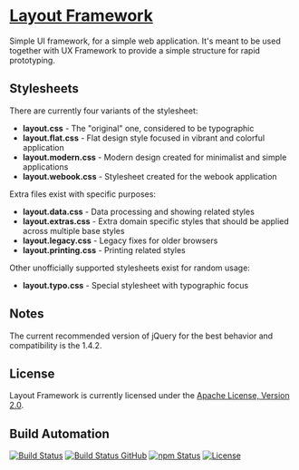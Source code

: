 # [Layout Framework](http://layout.hive.pt)

Simple UI framework, for a simple web application. It's meant to be used together with UX
Framework to provide a simple structure for rapid prototyping.

## Stylesheets

There are currently four variants of the stylesheet:

* **layout.css** - The "original" one, considered to be typographic
* **layout.flat.css** - Flat design style focused in vibrant and colorful application
* **layout.modern.css** - Modern design created for minimalist and simple applications
* **layout.webook.css** - Stylesheet created for the webook application

Extra files exist with specific purposes:

* **layout.data.css** - Data processing and showing related styles
* **layout.extras.css** - Extra domain specific styles that should be applied across multiple base styles
* **layout.legacy.css** - Legacy fixes for older browsers
* **layout.printing.css** - Printing related styles

Other unofficially supported stylesheets exist for random usage:

* **layout.typo.css** - Special stylesheet with typographic focus

## Notes

The current recommended version of jQuery for the best behavior and compatibility is the 1.4.2.

## License

Layout Framework is currently licensed under the [Apache License, Version 2.0](http://www.apache.org/licenses/).

## Build Automation

[![Build Status](https://app.travis-ci.com/hivesolutions/layout.svg?branch=master)](https://travis-ci.com/github/hivesolutions/layout)
[![Build Status GitHub](https://github.com/hivesolutions/layout/workflows/Main%20Workflow/badge.svg)](https://github.com/hivesolutions/layout/actions)
[![npm Status](https://img.shields.io/npm/v/hive-layout.svg)](https://www.npmjs.com/package/hive-layout)
[![License](https://img.shields.io/badge/license-Apache%202.0-blue.svg)](https://www.apache.org/licenses/)
